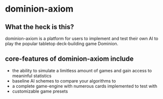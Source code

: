 # dominion-axiom
## What the heck is this?
dominion-axiom is a platform for users to implement and test their own AI to play the popular tabletop deck-building game Dominion.
## core-features of dominion-axiom include 
  * the ability to simulate a limitless amount of games and gain access to meaninful statistics
  * baseline AI schemes to compare your algorithms to
  * a complete game-engine with numerous cards implemented to test with
  * customizable game presets
